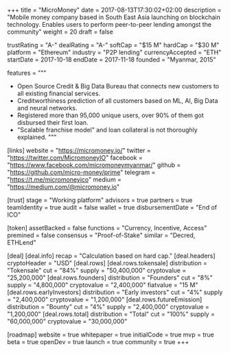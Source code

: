 +++
title = "MicroMoney"
date = 2017-08-13T17:30:02+02:00
description = "Mobile money company based in South East Asia launching on blockchain technology. Enables users to perform peer-to-peer lending amongst the community"
weight = 20
draft = false

trustRating = "A-"
dealRating = "A-"
softCap = "$15 M"
hardCap = "$30 M"
platform = "Ethereum"
industry = "P2P lending"
currencyAccepted = "ETH"
startDate = 2017-10-18
endDate = 2017-11-18
founded = "Myanmar, 2015"

features = """
- Open Source Credit & Big Data Bureau that connects new customers to all existing financial services. 
- Creditworthiness prediction of all customers based on ML, AI, Big Data and neural networks.
- Registered more than 95,000 unique users, over 90% of them got disbursed their first loan.
- "Scalable franchise model" and loan collateral is not thoroughly explained.
"""

[links]
  website = "https://micromoney.io/"
  twitter = "https://twitter.com/MicromoneyIO"
  facebook = "https://www.facebook.com/micromoneymyanmar/"
  github = "https://github.com/micro-money/prime"
  telegram = "https://t.me/micromoneyico"
  medium = "https://medium.com/@micromoney.io"

[trust]
  stage = "Working platform"
  advisors = true
  partners = true
  teamIdentity = true
  audit = false
  wallet = true
  disbursementDate = "End of ICO"

[token]
  assetBacked = false
  functions = "Currency, Incentive, Access"
  premined = false
  consensus = "Proof-of-Stake"
  similar = "Decred, ETHLend"

[deal]
  [deal.info]
    recap = "Calculation based on hard cap."
  [deal.headers]
    cryptoHeader = "USD"
  [deal.rows]
    [deal.rows.tokensale]
      distribution = "Tokensale"
      cut = "84%"
      supply = "50,400,000"
      cryptovalue = "25,200,000"
    [deal.rows.founders]
      distribution = "Founders"
      cut = "8%"
      supply = "4,800,000"
      cryptovalue = "2,400,000"
      fiatvalue = "15 M"
    [deal.rows.earlyInvestors]
      distribution = "Early investors"
      cut = "4%"
      supply = "2,400,000"
      cryptovalue = "1,200,000"
    [deal.rows.futureEmission]
      distribution = "Bounty"
      cut = "4%"
      supply = "2,400,000"
      cryptovalue = "1,200,000"
    [deal.rows.total]
      distribution = "Total"
      cut = "100%"
      supply = "60,000,000"
      cryptovalue = "30,000,000"
    

[roadmap]
  website = true
  whitepaper = true
  initialCode = true
  mvp = true
  beta = true
  openDev = true
  launch = true
  community = true
+++
